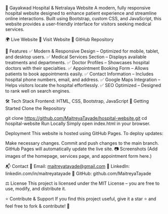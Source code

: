 🏥 Gayakwad Hospital & Netralaya Website
A modern, fully responsive hospital website designed to enhance patient experience and streamline online interactions. Built using Bootstrap, custom CSS, and JavaScript, this website provides a user-friendly interface for visitors seeking medical services.

🌍 Live Website
🔗 Visit Website
🔗 GitHub Repository

📌 Features
✅ Modern & Responsive Design – Optimized for mobile, tablet, and desktop users.
✅ Medical Services Section – Displays available treatments and departments.
✅ Doctor Profiles – Showcases hospital doctors with their specialties.
✅ Appointment Booking Form – Allows patients to book appointments easily.
✅ Contact Information – Includes hospital phone numbers, email, and address.
✅ Google Maps Integration – Helps visitors locate the hospital effortlessly.
✅ SEO Optimized – Designed to rank well on search engines.

🛠️ Tech Stack
Frontend: HTML, CSS, Bootstrap, JavaScript
🚀 Getting Started
Clone the Repository

git clone https://github.com/MaitreyaTayade/hospital-website.git
cd hospital-website
Run Locally
Simply open index.html in your browser.

Deployment
This website is hosted using GitHub Pages. To deploy updates:

Make necessary changes.
Commit and push changes to the main branch.
GitHub Pages will automatically update the live site.
📷 Screenshots
(Add images of the homepage, services page, and appointment form here.)

📬 Contact
📩 Email: maitreyatayade@gmail.com
🔗 LinkedIn: linkedin.com/in/maitreyatayade
🐙 GitHub: github.com/MaitreyaTayade

⚖️ License
This project is licensed under the MIT License – you are free to use, modify, and distribute it.

⭐ Contribute & Support
If you find this project useful, give it a star ⭐ and feel free to fork & contribute! 🚀

